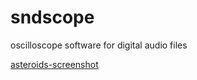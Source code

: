 # sndscope
oscilloscope software for digital audio files

[asteroids-screenshot](./asteroids.png "asteroids")
